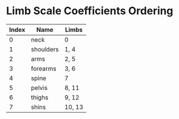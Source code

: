 # Limb Scale Coefficients Ordering

| Index | Name      | Limbs  |
| ----- | --------- | ------ |
| 0     | neck      | 0      |
| 1     | shoulders | 1, 4   |
| 2     | arms      | 2, 5   |
| 3     | forearms  | 3, 6   |
| 4     | spine     | 7      |
| 5     | pelvis    | 8, 11  |
| 6     | thighs    | 9, 12  |
| 7     | shins     | 10, 13 |


